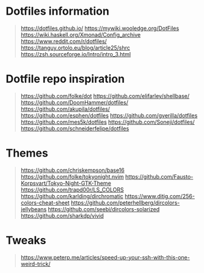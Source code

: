 # Dotfiles information
> https://dotfiles.github.io/
> https://mywiki.wooledge.org/DotFiles
> https://wiki.haskell.org/Xmonad/Config_archive
> https://www.reddit.com/r/dotfiles/
> https://tanguy.ortolo.eu/blog/article25/shrc
> https://zsh.sourceforge.io/Intro/intro_3.html

# Dotfile repo inspiration
> https://github.com/folke/dot
> https://github.com/elifarley/shellbase/
> https://github.com/DoomHammer/dotfiles/
> https://github.com/akupila/dotfiles/
> https://github.com/esphen/dotfiles
> https://github.com/gverilla/dotfiles
> https://github.com/mes5k/dotfiles
> https://github.com/Soneji/dotfiles/
> https://github.com/schneiderfelipe/dotfiles

# Themes
> https://github.com/chriskempson/base16
> https://github.com/folke/tokyonight.nvim
> https://github.com/Fausto-Korpsvart/Tokyo-Night-GTK-Theme
> https://github.com/trapd00r/LS_COLORS
> https://github.com/karlding/dirchromatic
> https://www.ditig.com/256-colors-cheat-sheet
> https://github.com/peterhellberg/dircolors-jellybeans
> https://github.com/seebi/dircolors-solarized
> https://github.com/sharkdp/vivid

# Tweaks
> https://www.peterp.me/articles/speed-up-your-ssh-with-this-one-weird-trick/

